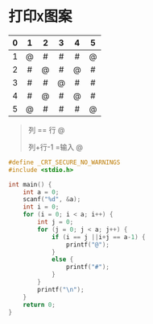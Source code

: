 # 打印`X`图案

|  0   |  1   |  2   |  3   |  4   |  5   |
| :--: | :--: | :--: | :--: | :--: | :--: |
|  1   |  @   |  #   |  #   |  #   |  @   |
|  2   |  #   |  @   |  #   |  @   |  #   |
|  3   |  #   |  #   |  @   |  #   |  #   |
|  4   |  #   |  @   |  #   |  @   |  #   |
|  5   |  @   |  #   |  #   |  #   |  @   |

> 列 == 行   @
>
> 列+行-1 =输入  @


```c
#define _CRT_SECURE_NO_WARNINGS
#include <stdio.h>

int main() {
    int a = 0;
    scanf("%d", &a);
    int i = 0;
    for (i = 0; i < a; i++) {
        int j = 0;
        for (j = 0; j < a; j++) {
            if (i == j ||i+j == a-1) {
                printf("@");
            }
            else {
                printf("#");
            }
        }
        printf("\n");
    }
    return 0;
}
```


